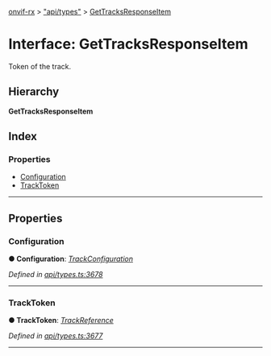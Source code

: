 [onvif-rx](../README.md) > ["api/types"](../modules/_api_types_.md) > [GetTracksResponseItem](../interfaces/_api_types_.gettracksresponseitem.md)

# Interface: GetTracksResponseItem

Token of the track.

## Hierarchy

**GetTracksResponseItem**

## Index

### Properties

* [Configuration](_api_types_.gettracksresponseitem.md#configuration)
* [TrackToken](_api_types_.gettracksresponseitem.md#tracktoken)

---

## Properties

<a id="configuration"></a>

###  Configuration

**● Configuration**: *[TrackConfiguration](_api_types_.trackconfiguration.md)*

*Defined in [api/types.ts:3678](https://github.com/patrickmichalina/onvif-rx/blob/3ab1739/src/api/types.ts#L3678)*

___
<a id="tracktoken"></a>

###  TrackToken

**● TrackToken**: *[TrackReference](../modules/_api_types_.md#trackreference)*

*Defined in [api/types.ts:3677](https://github.com/patrickmichalina/onvif-rx/blob/3ab1739/src/api/types.ts#L3677)*

___

